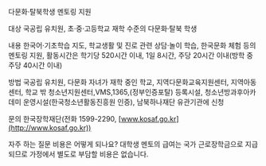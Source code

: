 다문화·탈북학생 멘토링 지원

대상
국공립 유치원, 초·중·고등학교 재학 수준의 다문화·탈북 학생

내용
한국어·기초학습 지도, 학교생활 및 진로 관련 상담·놀이 학습, 한국문화 체험 등의 멘토링 지원,
활동시간은 학기당 520시간 이내, 1일 8시간, 주당 20시간 이내(방학 중 주당 40시간 이내)

방법
국공립 유치원, 다문화 자녀가 재학 중인 학교, 지역다문화교육지원센터, 지역아동센터, 학교 밖 청소년지원센터,VMS,1365,(정부인증포탈) 등록시설, 청소년방과후아카데미 운영시설(한국청소년활동진흥원 인증), 남북하나재단 유관기관에 신청

문의
한국장학재단(전화 1599-2290, [www.kosaf.go.kr](http://www.kosaf.go.kr))

자주 하는 질문
비용은 어떻게 되나요? 대학생 멘토의 급여는 국가 근로장학금으로 지급되므로 가정에서 별도로 부담할 비용은 없습니다.
